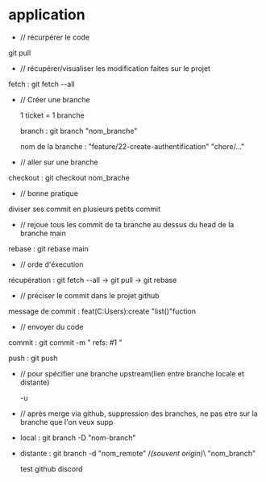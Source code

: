 # application

- // récurpérer le code 

git pull


- // récupérer/visualiser les modification faites sur le projet

fetch :
  git fetch --all
  

- // Créer une branche 

  1 ticket = 1 branche
  
  branch :
    git branch "nom_branche"
    
  nom de la branche : "feature/22-create-authentification"
                      "chore/..."


- // aller sur une branche

checkout :
  git checkout nom_brache


- // bonne pratique

diviser ses commit en plusieurs petits commit 


- // rejoue tous les commit de ta branche au dessus du head de la branche main

rebase :
  git rebase main 
  

- // orde d'éxecution

récupération :
  git fetch --all ->
  git pull ->
  git rebase 

- // préciser le commit dans le projet github

message de commit :
  feat(C:Users):create "list()"fuction
  

- // envoyer du code 

commit :
  git commit -m "
  refs: #1 "
  
push : 
  git push

- // pour spécifier une branche upstream(lien entre branche locale et distante)

  -u
  

- // après merge via github, suppression des branches, ne pas etre sur la branche que l'on veux supp

- local : git branch -D "nom-branch"

- distante : git branch -d "nom_remote" /*(souvent origin)*\ "nom_branch"

  test github discord
